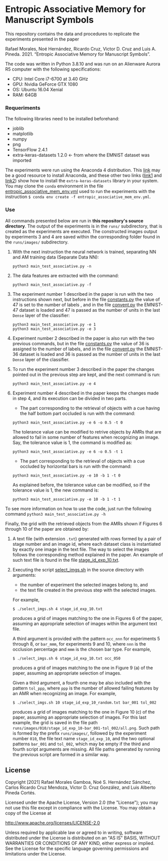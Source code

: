 # Entropic Associative Memory for Manuscript Symbols
This repository contains the data and procedures to replicate the experiments presented in the paper

Rafael Morales, Noé Hernández, Ricardo Cruz, Victor D. Cruz and Luis A. Pineda. 2021. “Entropic Associative Memory for Manuscript Symbols”.

The code was written in Python 3.8.10 and was run on an Alienware Aurora R5 computer with the following specifications:
* CPU: Intel Core i7-6700 at 3.40 GHz
* GPU: Nvidia GeForce GTX 1080
* OS: Ubuntu 16.04 Xenial
* RAM: 64GB

### Requeriments
The following libraries need to be installed beforehand:
* joblib
* matplotlib
* numpy
* png
* TensorFlow 2.4.1
* extra-keras-datasets 1.2.0 <- from where the EMNIST dataset was imported

The experiments were run using the Anaconda 4 distribution. This [link](https://www.osetc.com/en/how-to-install-anaconda-on-ubuntu-16-04-17-04-18-04.html) may be a good resource to install Anaconda, and these other two links ([link1](https://github.com/machinecurve/extra_keras_datasets#installation-procedure) and [link2](https://stackoverflow.com/a/43729857)) show how to install the ``extra-keras-datasets`` library in your system. You may clone the ``conda`` environment in the file [entropic_associative_mem_env.yml](https://github.com/eam-experiments/EMNIST/blob/main/entropic_associative_mem_env.yml) used to run the experiments with the instruction ``$ conda env create -f entropic_associative_mem_env.yml``.


### Use

All commands presented below are run in **this repository's source directory**. The output of the experiments is in the ``runs/`` subdirectory, that is created as the experiments are executed. The constructed images output by experiments 3 and 4 are saved within the corresponding folder found in the ``runs/images/`` subdirectory.

1. With the next instruction the neural network is trained, separating NN and AM training data (Separate Data NN):

    ```shell
    python3 main_test_associative.py -n
    ```

1. The data features are extracted with the command:

    ```shell
    python3 main_test_associative.py -f
    ```

1. The experiment number 1 described in the paper is run with the two instructions shown next, but before in the file [constants.py](https://github.com/eam-experiments/EMNIST/blob/main/constants.py) the value of 47 is set to the number of labels , and in the file [convent.py](https://github.com/eam-experiments/EMNIST/blob/main/convnet.py) the EMNIST-47 dataset is loaded and 47 is passed as the number of units in the last ``Dense`` layer of the classifier:

    ```shell
    python3 main_test_associative.py -e 1
    python3 main_test_associative.py -e 3
    ```

1. Experiment number 2 described in the paper is also run with the two previous commands, but in the file [constants.py](https://github.com/eam-experiments/EMNIST/blob/main/constants.py) the value of 36 is assigned to the number of labels, and in the file [convent.py](https://github.com/eam-experiments/EMNIST/blob/main/convnet.py) the EMNIST-36 dataset is loaded and 36 is passed as the number of units in the last ``Dense`` layer of the classifier.

1. To run the experiment number 3 described in the paper the changes pointed out in the previous step are kept, and the next command is run:

    ```shell
    python3 main_test_associative.py -e 4
    ```

1. Experiment number 4 described in the paper keeps the changes made in step 4, and its execution can be divided in two parts.
    - The part corresponding to the retrieval of objects with a cue having the half bottom part occluded is run with the command:
    ```shell
    python3 main_test_associative.py -e 6 -o 0.5 -t 0
    ```
    The tolerance value can be modified to retrive objects by AMRs that are allowed to fail in some number of features when recognizing an image. Say, the tolerance value is 1, the command is modified as:
    ```shell
    python3 main_test_associative.py -e 6 -o 0.5 -t 1
    ```
    - The part corresponding to the retrieval of objects with a cue occluded by horizontal bars is run with the command:
    ```shell
    python3 main_test_associative.py -e 10 -b 1 -t 0
    ```
    As explained before, the tolerance value can be modified, so if the tolerance value is 1, the new command is:
    ```shell
    python3 main_test_associative.py -e 10 -b 1 -t 1
    ```

To see more information on how to use the code, just run the following command ```python3 main_test_associative.py -h```

Finally, the grid with the retrieved objects from the AMRs shown if Figures 6 through 10 of the paper are obtained by:

1. A text file (with extension ``.txt``) generated with rows formed by a pair of stage number and an image id, where each dataset class is instantiated by exactly one image in the text file. The way to select the images follows the corresponding method explained in the paper. An example of such text file is found in the file [stage_id_exp_10.txt](https://github.com/eam-experiments/EMNIST/blob/main/stage_id_exp_10.txt).
1. Executing the script [select_imgs.sh](https://github.com/eam-experiments/EMNIST/blob/main/select_imgs.sh) in the source directory with arguments:
    - the number of experiment the selected images belong to, and
    - the text file created in the previous step with the selected images.

    For example,
    ```shell
    $ ./select_imgs.sh 4 stage_id_exp_10.txt
    ```
    produces a grid of images matching to the one in Figures 6 of the paper, assuming an appropriate selection of images within the argument text file.

    A third argument is provided with the pattern ``occ_nnn`` for experiments 5 through 8, or ``bar_mmm``, for experiments 9 and 10, where ``nnn`` is the occlusion percentage and ``mmm`` is the chosen bar type. For example,

    ```shell
    $ ./select_imgs.sh 6 stage_id_exp_10.txt occ_050
    ```
    produces a grid of images matching to the one in Figure 9 (a) of the paper, assuming an appropriate selection of images.

    Given a third argument, a fourth one may be also included with the pattern ``tol_ppp``, where ``ppp`` is the number of allowed failing features by an AMR when recognizing an image. For example,

    ```shell
    $ ./select_imgs.sh 10 stage_id_exp_10_random.txt bar_001 tol_002
    ```
    produces a grid of images matching to the one in Figure 10 (c) of the paper, assuming an appropriate selection of images. For this last example, the grid is saved in the file path ``runs/images/010/stage_id_exp_10-bar_001-tol_002/all.png``. Such path is formed by the prefix ``runs/images/``, followed by the experiment number ``010``, the file text name ``stage_id_exp_10``, and the two optional patterns ``bar_001`` and ``tol_002``, which may be empty if the third and fourth script arguments are missing. All file paths generated by running the previous script are formed in a similar way.

## License

Copyright [2021] Rafael Morales Gamboa, Noé S. Hernández Sánchez, Carlos Ricardo Cruz Mendoza, Victor D. Cruz González, and Luis Alberto Pineda Cortés.


Licensed under the Apache License, Version 2.0 (the "License");
you may not use this file except in compliance with the License.
You may obtain a copy of the License at

http://www.apache.org/licenses/LICENSE-2.0

Unless required by applicable law or agreed to in writing, software
distributed under the License is distributed on an "AS IS" BASIS,
WITHOUT WARRANTIES OR CONDITIONS OF ANY KIND, either express or implied.
See the License for the specific language governing permissions and
limitations under the License.